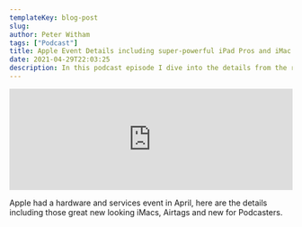 ```yaml
---
templateKey: blog-post
slug:
author: Peter Witham
tags: ["Podcast"]
title: Apple Event Details including super-powerful iPad Pros and iMac Flavors
date: 2021-04-29T22:03:25
description: In this podcast episode I dive into the details from the recent April Apple hardware and services event.
---
```


<iframe width="100%" height="180" frameborder="no" scrolling="no" seamless src="https://share.transistor.fm/e/b9fc8aed/dark"></iframe>

Apple had a hardware and services event in April, here are the details including those great new looking iMacs, Airtags and new for Podcasters.
